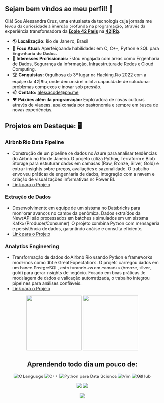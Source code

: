 ## Sejam bem vindos ao meu perfil! :sunflower:

Olá! Sou Alessandra Cruz, uma entusiasta da tecnologia cuja jornada me levou da curiosidade à imersão profunda na programação, através da experiência transformadora da [**École 42 Paris**](https://www.42network.org/42-schools/) na [**42|Rio**](https://42.rio/).

- 🌎 **Localização:** Rio de Janeiro, Brasil
- 🧠 **Foco Atual:** Aperfeiçoando habilidades em C, C++, Python e SQL para Engenharia de Dados.
- 💼 **Interesses Profissionais:** Estou engajada com áreas como Engenharia de Dados, Segurança da Informação, Infraestrutura de Redes e Cloud Computing.
- 🏆 **Conquistas:** Orgulhosa do 3º lugar no Hacking.Rio 2022 com a equipe da 42|Rio, onde demonstrei minha capacidade de solucionar problemas complexos e inovar sob pressão.
- 📫 **Contato:** alessacode@pm.me
- ❤️ **Paixões além da programação:** Exploradora de novas culturas através de viagens, apaixonada por gastronomia e sempre em busca de novas experiências.

## Projetos em Destaque: 🖥️

### **Airbnb Rio Data Pipeline**
- Construção de um pipeline de dados no Azure para analisar tendências do Airbnb no Rio de Janeiro. O projeto utiliza Python, Terraform e Blob Storage para estruturar dados em camadas (Raw, Bronze, Silver, Gold) e extrair insights sobre preços, avaliações e sazonalidade. O trabalho envolveu práticas de engenharia de dados, integração com a nuvem e criação de visualizações informativas no Power BI.
- [Link para o Projeto](https://github.com/alessandracruz/AirbnbRioDataPipeline)

### **Extração de Dados**
- Desenvolvimento em equipe de um sistema no Databricks para monitorar avanços no campo da genômica. Dados extraídos da NewsAPI são processados em batches e simulados em um sistema Kafka (Producer/Consumer). O projeto combina Python com mensageria e persistência de dados, garantindo análise e consulta eficiente.
- [Link para o Projeto](https://github.com/alessandracruz/ExtracaoDeDados)

### **Analytics Engineering**
- Transformação de dados do Airbnb Rio usando Python e frameworks modernos como dbt e Great Expectations. O projeto carregou dados em um banco PostgreSQL, estruturando-os em camadas (bronze, silver, gold) para gerar insights de negócio. Focado em boas práticas de modelagem de dados e validação automatizada, o trabalho integrou pipelines para análises confiáveis.
- [Link para o Projeto](https://github.com/alessandracruz/AnalyticsEngineering)
  

<!-- GITHUB STATUS -->
<div align="center">
<img height="180em" src="https://github-readme-stats.vercel.app/api/?username=alessandracruz&show_icons=true&theme=dark&include_all_commits=true&count_private=true"/>
<img height="180em" src="https://github-readme-stats.vercel.app/api/top-langs/?username=alessandracruz&layout=compact&langs_count=10&theme=dark"/>
 
<!-- TEMAS: dark, radical, merko, gruvbox, tokyonight, onedark, cobalt, synthwave, highcontrast, dracula>

<!-- TECNOLOGIAS -->
<div align="center">
 
## Aprendendo todo dia um pouco de:

![C Languege](https://img.shields.io/badge/C-00599C?style=for-the-badge&logo=c&logoColor=white)
![C++](https://img.shields.io/badge/C%2B%2B-00599C?style=for-the-badge&logo=c%2B%2B&logoColor=white)
![Python para Data Science](https://img.shields.io/badge/Python-FFD43B?style=for-the-badge&logo=python&logoColor=blue)
![Vim](https://img.shields.io/badge/VIM-%2311AB00.svg?&style=for-the-badge&logo=vim&logoColor=white)
![GitHub](https://img.shields.io/badge/GitHub-100000?style=for-the-badge&logo=github&logoColor=white)

</div>

<!-- REDES SOCIAIS -->
<div align="center">
<a href="https://instagram.com/alessaccruz" target="_blank"><img src="https://img.shields.io/badge/-Instagram-%23E4405F?style=for-the-badge&logo=instagram&logoColor=white" target="_blank"></a>
<a href="https://www.linkedin.com/in/alessandraccruz/" target="_blank"><img src="https://img.shields.io/badge/-LinkedIn-%230077B5?style=for-the-badge&logo=linkedin&logoColor=white" target="_blank"></a>

 ![](https://visitor-badge.glitch.me/badge?page_id=alessandracruz)
